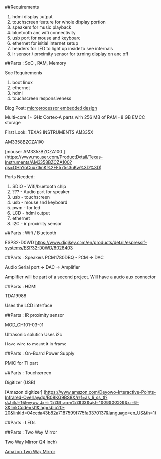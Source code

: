 ##Requirements
1. hdmi display output
2. touchscreen feature for whole display portion
3. speakers for music playback
4. bluetooth and wifi connectivity
5. usb port for mouse and keyboard
6. ethernet for initial internet setup
7. headers for LED to light up inside to see internals
8. ir sensor / proximity sensor for turning display on and off


##Parts : SoC , RAM, Memory

Soc Requirements

1. boot linux
2. ethernet
3. hdmi 
4. touchscreen responsiveness


Blog Post: [microprocessor embedded design](https://jaycarlson.net/embedded-linux/)

Multi-core 1+ GHz Cortex-A parts with 256 MB of RAM - 8 GB EMCC storage

First Look: TEXAS INSTRUMENTS AM335X

AM3358BZCZA100

[mouser AM3358BZCZA100 ] (https://www.mouser.com/ProductDetail/Texas-Instruments/AM3358BZCZA100?qs=OHhYoCux73mK%2FF575s3uKw%3D%3D)

Ports Needed:

1. SDIO - Wifi/bluetooth chip
2. ??? - Audio port for speaker
3. usb - touchscreen
4. usb - mouse and keyboard
4. pwm - for led
5. LCD - hdmi output
6. ethernet
7. I2C - ir proximity sensor 

##Parts : Wifi / Bluetooth

ESP32-D0WD
https://www.digikey.com/en/products/detail/espressif-systems/ESP32-D0WD/8028403


##Parts : Speakers
PCM1780DBQ - PCM -> DAC

Audio Serial port -> DAC -> Amplifier

Amplifier will be part of a second project. Will have a audio aux connector

##Parts : HDMI

TDA19988

Uses the LCD interface 

##Parts : IR proximity sensor

MOD_CH101-03-01

Ultrasonic solution
Uses i2c

Have wire to mount it in frame

##Parts : On-Board Power Supply

PMIC for TI part


##Parts : Touchscreen

Digitizer (USB)

[Amazon digitizer] (https://www.amazon.com/Deyowo-Interactive-Points-Infrared-Overlay/dp/B08KG9BS8X/ref=as_li_ss_tl?dchild=1&keywords=ir%2Bframe%2B32&qid=1608906358&sr=8-3&linkCode=sl1&tag=sbio20-20&linkId=04ccda43b82a7187599f775fa3370137&language=en_US&th=1)


##Parts : LEDs



##Parts : Two Way Mirror

Two Way Mirror (24 inch)

[Amazon Two Way Mirror](https://www.amazon.com/SPEEDYORDERS-Acrylic-Through-Plexiglass-Unbreakable/dp/B09QQQXCZR/ref=sr_1_1_sspa?crid=3CQ39NCZ3L4L0&keywords=Acrylic%2BSee-Through%2BMirror%2C%2B30%25%2BTransparent&qid=1676740098&s=home-garden&sprefix=%2Cgarden%2C751&sr=1-1-spons&spLa=ZW5jcnlwdGVkUXVhbGlmaWVyPUFGNEVPTTFPOTYzRjMmZW5jcnlwdGVkSWQ9QTA5NTU0ODExSFNGOFgwTUdBTEFDJmVuY3J5cHRlZEFkSWQ9QTAxMDE0NTcxSVNKOE9TV0U3QkU4JndpZGdldE5hbWU9c3BfYXRmJmFjdGlvbj1jbGlja1JlZGlyZWN0JmRvTm90TG9nQ2xpY2s9dHJ1ZQ&th=1)
